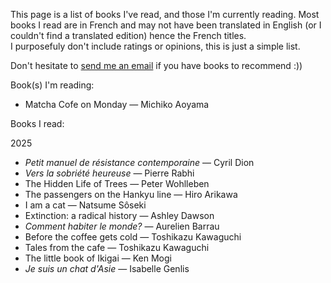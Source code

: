 This page is a list of books I've read, and those I'm currently reading. 
Most books I read are in French and may not have been translated in English (or I couldn't find a translated edition) hence the French titles.  
I purposefuly don't include ratings or opinions, this is just a simple list.

Don't hesitate to [send me an email](mailto:hello@theoo.dev) if you have books to recommend :))


Book(s) I'm reading:

- Matcha Cofe on Monday — Michiko Aoyama

Books I read:  

2025
- _Petit manuel de résistance contemporaine_ — Cyril Dion
- _Vers la sobriété heureuse_ — Pierre Rabhi
- The Hidden Life of Trees — Peter Wohlleben
- The passengers on the Hankyu line — Hiro Arikawa 
- I am a cat — Natsume Sôseki
- Extinction: a radical history — Ashley Dawson
- _Comment habiter le monde?_ — Aurelien Barrau
- Before the coffee gets cold — Toshikazu Kawaguchi
- Tales from the cafe — Toshikazu Kawaguchi
- The little book of Ikigai — Ken Mogi
- _Je suis un chat d'Asie_ — Isabelle Genlis
